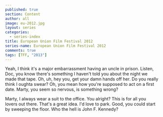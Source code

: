 ```yaml
---
published: true
section: Content
author: all
image: eu-2012.jpg
layout: series
categories:
  - series-index
title: European Union Film Festival 2012
series-name: European Union Film Festival 2012
comments: true
tags: [TFF, "2013"]
---
```

Yeah, I think it's a major embarrassment having an uncle in prison. Listen, Doc, you know there's something I haven't told you about the night we made that tape. Oh, uh, hey you, get your damn hands off her. Do you really think I oughta swear? Oh, you mean how you're supposed to act on a first date. Marty, you seem so nervous, is something wrong?

Marty, I always wear a suit to the office. You alright? This is for all you lovers out there. That's a great idea. I'd love to park. Good, you could start by sweeping the floor. Who the hell is John F. Kennedy?